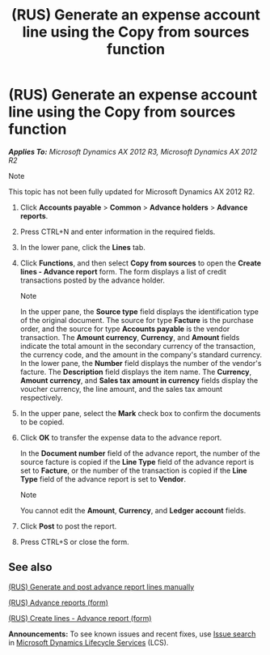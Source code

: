 ﻿---
title: (RUS) Generate an expense account line using the Copy from sources function
TOCTitle: (RUS) Generate an expense account line using the Copy from sources function
ms:assetid: 51f9963d-250e-4e4d-8d81-ed08deef6783
ms:mtpsurl: https://technet.microsoft.com/en-us/library/JJ665381(v=AX.60)
ms:contentKeyID: 49387469
ms.date: 04/18/2014
mtps_version: v=AX.60
---

# (RUS) Generate an expense account line using the Copy from sources function 


_**Applies To:** Microsoft Dynamics AX 2012 R3, Microsoft Dynamics AX 2012 R2_


> [!NOTE]
> <P>This topic has not been fully updated for Microsoft Dynamics AX 2012 R2.</P>



1.  Click **Accounts payable** \> **Common** \> **Advance holders** \> **Advance reports**.

2.  Press CTRL+N and enter information in the required fields.

3.  In the lower pane, click the **Lines** tab.

4.  Click **Functions**, and then select **Copy from sources** to open the **Create lines - Advance report** form. The form displays a list of credit transactions posted by the advance holder.
    

    > [!NOTE]
    > <P>In the upper pane, the <STRONG>Source type</STRONG> field displays the identification type of the original document. The source for type <STRONG>Facture</STRONG> is the purchase order, and the source for type <STRONG>Accounts payable</STRONG> is the vendor transaction. The <STRONG>Amount currency</STRONG>, <STRONG>Currency</STRONG>, and <STRONG>Amount</STRONG> fields indicate the total amount in the secondary currency of the transaction, the currency code, and the amount in the company's standard currency. In the lower pane, the <STRONG>Number</STRONG> field displays the number of the vendor's facture. The <STRONG>Description</STRONG> field displays the item name. The <STRONG>Currency</STRONG>, <STRONG>Amount currency</STRONG>, and <STRONG>Sales tax amount in currency</STRONG> fields display the voucher currency, the line amount, and the sales tax amount respectively.</P>



5.  In the upper pane, select the **Mark** check box to confirm the documents to be copied.

6.  Click **OK** to transfer the expense data to the advance report.
    
    In the **Document number** field of the advance report, the number of the source facture is copied if the **Line Type** field of the advance report is set to **Facture**, or the number of the transaction is copied if the **Line Type** field of the advance report is set to **Vendor**.
    

    > [!NOTE]
    > <P>You cannot edit the <STRONG>Amount</STRONG>, <STRONG>Currency</STRONG>, and <STRONG>Ledger account</STRONG> fields.</P>



7.  Click **Post** to post the report.

8.  Press CTRL+S or close the form.

## See also

[(RUS) Generate and post advance report lines manually](rus-generate-and-post-advance-report-lines-manually.md)

[(RUS) Advance reports (form)](https://technet.microsoft.com/en-us/library/jj733237\(v=ax.60\))

[(RUS) Create lines - Advance report (form)](https://technet.microsoft.com/en-us/library/jj733226\(v=ax.60\))

  
**Announcements:** To see known issues and recent fixes, use [Issue search](http://go.microsoft.com/fwlink/?linkid=389258) in [Microsoft Dynamics Lifecycle Services](http://go.microsoft.com/fwlink/?linkid=306505) (LCS).

